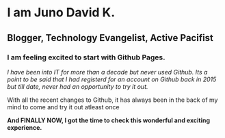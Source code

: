 # I am Juno David K.
## Blogger, Technology Evangelist, Active Pacifist


### I am feeling excited to start with Github Pages. 

*I have been into IT for more than a decade but never used Github. Its a point to be said that I had registerd for an account on Github back in 2015 but till date, never had an opportunity to try it out.*

With all the recent changes to Github, it has always been in the back of my mind to come and try it out atleast once

**And FINALLY NOW, I got the time to check this wonderful and exciting experience.**
